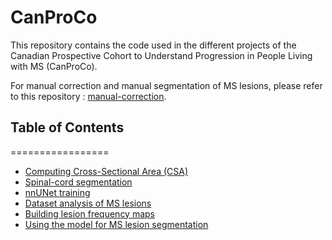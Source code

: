 # CanProCo

This repository contains the code used in the different projects of the Canadian Prospective Cohort to Understand Progression in People Living with MS (CanProCo). 


For manual correction and manual segmentation of MS lesions, please refer to this repository : [manual-correction](https://github.com/spinalcordtoolbox/manual-correction).


## Table of Contents
=================
* [Computing Cross-Sectional Area (CSA)](scripts-t2w_csa/README.md)
* [Spinal-cord segmentation](segment_sc_contrast-agnostic/README.md)
* [nnUNet training](/nnunet/README.md)
* [Dataset analysis of MS lesions](dataset_analysis/README.md)
* [Building lesion frequency maps](lesion-mapping/README.md)
* [Using the model for MS lesion segmentation](packaging/README.md)